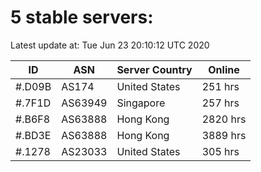# 5 stable servers:

Latest update at: Tue Jun 23 20:10:12 UTC 2020

| ID | ASN | Server Country | Online |
| -- | --- | -------------- | ------ |
| #.D09B | AS174 | United States | 251 hrs |
| #.7F1D | AS63949 | Singapore | 257 hrs |
| #.B6F8 | AS63888 | Hong Kong | 2820 hrs |
| #.BD3E | AS63888 | Hong Kong | 3889 hrs |
| #.1278 | AS23033 | United States | 305 hrs |

